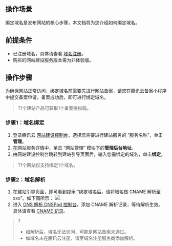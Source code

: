 ## 操作场景
绑定域名是发布网站的核心步骤，本文档将为您介绍如何绑定域名。

## 前提条件
- 已注册域名，具体请查看 [域名注册](https://cloud.tencent.com/document/product/242/9595)。
- 购买的网站建设服务版本需为非体验版。

## 操作步骤
为确保网站正常访问，绑定域名前需要先进行网站备案，请您在腾讯云备案小程序中提交备案申请，备案成功后，即可进行绑定域名。
>?1个建站产品可获取1个备案授权码。

### 步骤1：域名绑定 
1. 登录腾讯云 [网站建设控制台](https://console.cloud.tencent.com/wds)，选择您需要进行建站服务的 “服务名称”，单击**管理**。
2. 在网站服务详情中，单击 “网站管理” 模块下的**管理后台地址**。
3. 由网站建设控制台跳转到建站引导页面后，输入您需绑定的域名，单击**绑定**。
>?1个网站仅支持绑定1个域名。
>

### 步骤2：域名解析
1. 在建站引导页面，即可看到提示 “绑定域名后，请将域名做 CNAME 解析至 xxx”。如下图所示：
 ![](https://main.qcloudimg.com/raw/1e0bf29912a8f01ad2bbbb865ffbe6e3.png)
2. 进入 [DNS 解析 DNSPod 控制台](https://console.cloud.tencent.com/cns)，添加 CNAME 解析记录，等待解析生效。具体请查看 [CNAME 记录](https://cloud.tencent.com/document/product/302/3450)。
>?
>- 如解析后，域名无法访问，可能是网站备案未通过。
>- 如域名未在腾讯云注册，请至域名注册服务商添加解析。


